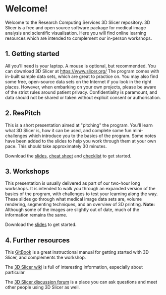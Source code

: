 # Welcome!

Welcome to the Research Computing Services 3D Slicer repository. 3D Slicer is a free and open source software package for medical image analysis and scientific visualisation. Here you will find online learning resources which are intended to complement our in-person workshops. 

## 1. Getting started

All you'll need is your laptop. A mouse is optional, but recommended. You can download 3D Slicer at https://www.slicer.org/ The program comes with in-built sample data sets, which are great to practice on. You may also find some free, open-source data sets on the Internet if you look in the right places. However, when embarking on your own projects, please be aware of the strict rules around patient privacy. Confidentiality is paramount, and data should not be shared or taken without explicit consent or authorisation.

## 2. ResPitch

This is a short presentation aimed at "pitching" the program. You'll learn what 3D Slicer is, how it can be used, and complete some fun mini-challenges which introduce you to the basics of the program. Some notes have been added to the slides to help you work through them at your own pace. This should take approximately 30 minutes. 

Download the [slides](https://github.com/kathyzzzz/ResComp-3DSlicer/blob/master/RESPITCH-slides.pdf), [cheat sheet](https://github.com/kathyzzzz/ResComp-3DSlicer/blob/master/RESPITCH-cheat-sheet.docx) and [checklist](https://github.com/kathyzzzz/ResComp-3DSlicer/blob/master/RESPITCH-checklist.docx) to get started.

## 3. Workshops

This presentation is usually delivered as part of our two-hour long workshops. It is intended to walk you through an expanded version of the basics of the program, with challenges to test your learning along the way. These slides go through what medical image data sets are, volume rendering, segmenting techniques, and an overview of 3D printing. **Note:** Although some of the images are slightly out of date, much of the information remains the same.

Download the [slides](https://github.com/kathyzzzz/ResComp-3DSlicer/blob/master/WORKSHOP-slides.pdf) to get started.

## 4. Further resources

This [GitBook](https://lassoan.gitbooks.io/test-book/content/) is a great instructional manual for getting started with 3D Slicer, and complements the workshop.

The [3D Slicer wiki](https://www.slicer.org/wiki/Main_Page) is full of interesting information, especially about particular 

The [3D Slicer discussion forum](https://discourse.slicer.org/) is a place you can ask questions and meet other people using 3D Slicer as well.
